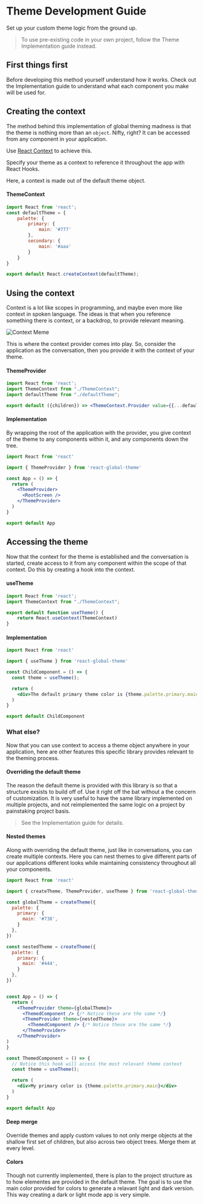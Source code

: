 # Theme Development Guide
Set up your custom theme logic from the ground up.

>To use pre-existing code in your own project, follow the Theme Implementation guide instead.

## First things first
Before developing this method yourself understand how it works. Check out the Implementation guide to understand what each component you make will be used for.

## Creating the context
The method behind this implementation of global theming madness is that the theme is nothing more than an `object`. Nifty, right? It can be accessed from any component in your application.

Use [React Context](https://reactjs.org/docs/context.html) to achieve this.

Specify your theme as a context to reference it throughout the app with React Hooks.

Here, a context is made out of the default theme object.

#### ThemeContext
```jsx
import React from 'react';
const defaultTheme = {
    palette: {
        primary: {
            main: '#777'
        },
        secondary: {
            main: '#aaa'
        }
    }
}

export default React.createContext(defaultTheme);
```

## Using the context
Context is a lot like scopes in programming, and maybe even more like context in spoken language. The ideas is that when you reference something there is context, or a backdrop, to provide relevant meaning.

![Context Meme](https://i.pinimg.com/originals/3a/29/ca/3a29ca58edc699ba4482a1c9645c7887.jpg)

This is where the context provider comes into play.  So, consider the application as the conversation, then you provide it with the context of your theme.

#### ThemeProvider
```jsx
import React from 'react';
import ThemeContext from "./ThemeContext";
import defaultTheme from "./defaultTheme";

export default ({children}) => <ThemeContext.Provider value={{...defaultTheme}}>{children}</ThemeContext.Provider>
```

#### Implementation
By wrapping the root of the application with the provider, you give context of the theme to any components within it, and any components down the tree.
```jsx
import React from 'react'

import { ThemeProvider } from 'react-global-theme'

const App = () => {
  return (
    <ThemeProvider>
      <RootScreen />
    </ThemeProvider>
  )
}

export default App

```

## Accessing the theme
Now that the context for the theme is established and the conversation is started, create access to it from any component within the scope of that context.  Do this by creating a hook into the context.

#### useTheme
```jsx
import React from 'react';
import ThemeContext from "./ThemeContext";

export default function useTheme() {
    return React.useContext(ThemeContext)
}
```

#### Implementation
```jsx
import React from 'react'

import { useTheme } from 'react-global-theme'

const ChildComponent = () => {
  const theme = useTheme();

  return (
    <div>The default primary theme color is {theme.palette.primary.main}</div>
  )
}

export default ChildComponent

```

### What else?

Now that you can use context to access a theme object anywhere in your application, here are other features this specific library provides relevant to the theming process.

#### Overriding the default theme
The reason the default theme is provided with this library is so that a structure exsists to build off of.  Use it right off the bat without a the concern of customization. It is very useful to have the same library implemented on multiple projects, and not reimplemented the same logic on a project by painstaking project basis. 

> See the Implementation guide for details.

#### Nested themes
Along with overriding the default theme, just like in conversations, you can create multiple contexts.  Here you can nest themes to give different parts of our applications different looks while maintaining consistency throughout all your components.

```jsx
import React from 'react'

import { createTheme, ThemeProvider, useTheme } from 'react-global-theme'

const globalTheme = createTheme({
  palette: {
    primary: {
      main: '#738',
    }
  },
})

const nestedTheme = createTheme({
  palette: {
    primary: {
      main: '#444',
    }
  },
})


const App = () => {
  return (
    <ThemeProvider theme={globalTheme}>
      <ThemedComponent /> {/* Notice these are the same */}
      <ThemeProvider theme={nestedTheme}>
        <ThemedComponent /> {/* Notice these are the same */}
      </ThemeProvider>
    </ThemeProvider>
)
}

const ThemedComponent = () => {
  // Notice this hook will access the most relevant theme context
  const theme = useTheme();

  return (
    <div>My primary color is {theme.palette.primary.main}</div>
  )
}

export default App

```

#### Deep merge
Override themes and apply custom values to not only merge objects at the shallow first set of children, but also across two object trees.  Merge them at every level. 

#### Colors
Though not currently implemented, there is plan to the project structure as to how elementes are provided in the default theme. The goal is to use the main color provided for colors to generate a relavant light and dark version. This way creating a dark or light mode app is very simple.
